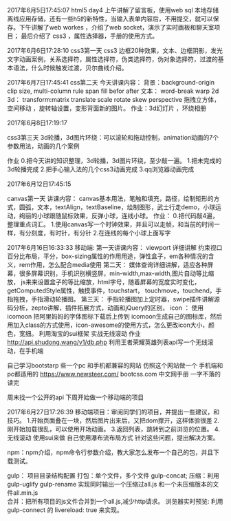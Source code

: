 2017年6月5日17:45:07
 html5 day4
 上午讲解了留言板，使用web sql  本地存储 离线应用存储，还有一些h5的新特性，当输入表单内容后，不用提交，就可以保存。下午讲解了web workes ，介绍了web socket，演示了实时画板和聊天室项目； 最后介绍了 css3  ，属性选择器，手册的使用方式。

2017年6月6日17:28:10
css3第一天
css3 边框20种效果，文本、边框阴影，发光文字动画案例，关系选择符，属性选择符，伪类选择符，伪对象选择符，过渡的基本语法，什么时候触发过渡，贝尔曲线介绍。

2017年6月7日17:45:41
css第二天
今天讲课内容：
背景：background-origin clip size, multi-column rule span fill befor after 
文本： word-break warp
2d 3d： transform:matrix translate scale rotate skew perspective
拖拽立方体，空间移动 ，旋转轴设置，变形背面新的图片。
作业：3d幻灯片 ，环绕相册

2017年6月8日17:19:17

css3第三天
3d轮播，3d图片环绕：可以滚轮和拖动控制，animation动画的7个参数用法，动画的几个案例

作业
0.把今天讲的知识整理，3d轮播，3d图片环绕，至少敲一遍。
1.把未完成的3d轮播完成
2.把手心输入法的几个css3动画完成
3.qq浏览器动画完成

2017年6月12日17:45:15

canvas第一天
讲课内容：
    canvas基本用法，笔触和填充，路径，绘制矩形的方式，圆弧，文本，textAlign，textBaseline，绘制图形，武士行走demo，小球运动，绚丽的小球跟随鼠标效果，反弹小球，连线小球。
作业：
    0.把代码敲4遍，整理重点词汇。 
    1.使用canvas写一个时钟效果，并且可以走帧，和当前的时间一样，有分刻度，有时针，有分针
    2.在连线的每个小球上面写字

2017年6月16日16:33:33
移动端:
第一天讲课内容：
viewport 详细讲解
约束视口
百分比布局，平分，box-sizing属性的作用用途，弹性盒子，em各种情况的含义，rem作用，怎么配合media使用
第二天：
媒体查询详细讲解，适应各种屏幕，很多屏幕识别，手机识别横竖屏，min-width,max-width,图片自动等比缩放，
js来来设置盒子的等比缩放，html字号，随着屏幕的宽度实时变化，getComputedStyle属性，触摸事件，touchstart，
touchmove，touchend，手指拖拽，手指滑动轮播图。
第三天：
手指轮播图加上定时器，swipe插件讲解源码分析，zepto讲解，插件拓展方式，动画和jQuery的区别，
icon ： 使用 icomoon 把阿里妈妈的字体图标下载后上传到 icomoon生成自己的图标库，然后用加入class的方式使用，icon-awesome的使用方式，怎么更改icon大小，颜色，宽细。
利用淘宝的sui框架 实战无线滚动
作业
http://api.shudong.wang/v1/db.php
利用王者荣耀英雄列表api写一个无线滚动，在手机端

自己学习bootstarp 些一个pc 和手机都兼容的网站
仿照这个网站做一个 手机端和 pc都适用的
https://www.newsteer.com/
bootcss.com
中文网手册 
一字不落的读完 

周末找一个公开的api
下周开始做一个移动端的项目


2017年6月27日17:26:39
移动端项目：审阅同学们的项目，并提出一些建议，和技巧。
    1.开始页面叠在一块，然后图片出来后，又把dom撑开，这样体验很差
    2.刚开始加载很乱，可以使用开场动画。
    3.返回列表，跳转到之前浏览的位置。
    4.无线滚动
    使用sui来做
    自己使用瀑布流布局方式
针对这些问题，提出解决方案。

npm：npm介绍，npm命令行参数介绍，教大家怎么发布一个自己的包，并且下载测试。

gulp：
    项目目录结构配置
    打包：单个文件，多个文件 gulp-concat;
    压缩：利用gulp-uglify gulp-rename 实现同时输出一个压缩过all.js 和一个未压缩版本的文件all.min.js  
    合并：把所有项目的js文件合并到一个all.js,减少http请求。
    浏览器实时预览:
    利用gulp-connect 的  livereload: true 来实现。

